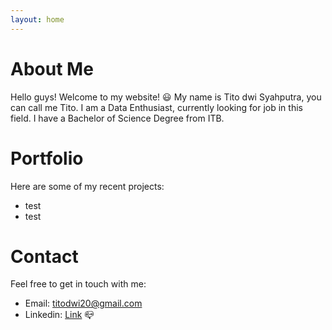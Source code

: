 ```yaml
---
layout: home
---
```


# About Me
Hello guys! Welcome to my website! :smiley:
My name is Tito dwi Syahputra, you can call me Tito. I am a Data Enthusiast, currently looking for job in this field. I have a Bachelor of Science Degree from ITB. 

# Portfolio
Here are some of my recent projects:
- test
- test

# Contact
Feel free to get in touch with me:
- Email: titodwi20@gmail.com
- Linkedin: [Link](https://www.linkedin.com/in/tito-dwi-syahputra/) :mailbox_closed:
